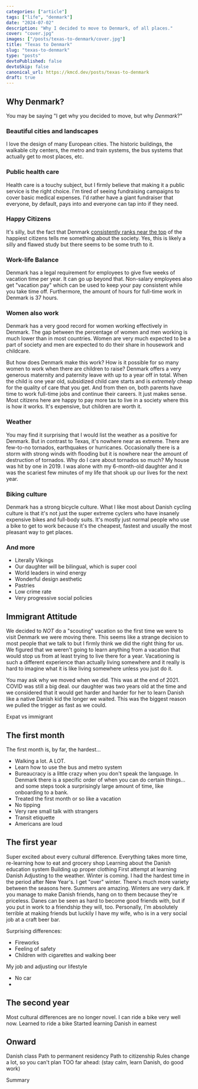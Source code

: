 ```yaml
---
categories: ["article"]
tags: ["life", "denmark"]
date: "2024-07-02"
description: "Why I decided to move to Denmark, of all places."
cover: "cover.jpg"
images: ["/posts/texas-to-denmark/cover.jpg"]
title: "Texas to Denmark"
slug: "texas-to-denmark"
type: "posts"
devtoPublished: false
devtoSkip: false
canonical_url: https://kmcd.dev/posts/texas-to-denmark
draft: true
---
```


## Why Denmark?
You may be saying "I get why you decided to move, but why *Denmark*?"

### Beautiful cities and landscapes
I love the design of many European cities. The historic buildings, the walkable city centers, the metro and train systems, the bus systems that actually get to most places, etc.

### Public health care
Health care is a touchy subject, but I firmly believe that making it a public service is the right choice. I'm tired of seeing fundraising campaigns to cover basic medical expenses. I'd rather have a giant fundraiser that everyone, by default, pays into and everyone can tap into if they need.

### Happy Citizens
It's silly, but the fact that Denmark [consistently ranks near the top](https://worldhappiness.report/ed/2024/happiness-of-the-younger-the-older-and-those-in-between/#ranking-of-happiness-2021-2023) of the happiest citizens tells me something about the society. Yes, this is likely a silly and flawed study but there seems to be some truth to it.

### Work-life Balance
Denmark has a legal requirement for employees to give five weeks of vacation time per year. It can go up beyond that. Non-salary employees also get "vacation pay" which can be used to keep your pay consistent while you take time off. Furthermore, the amount of hours for full-time work in Denmark is 37 hours.

### Women also work
Denmark has a very good record for women working effectively in Denmark. The gap between the percentage of women and men working is much lower than in most countries. Women are very much expected to be a part of society and men are expected to do their share in housework and childcare.

But how does Denmark make this work? How is it possible for so many women to work when there are children to raise? Denmark offers a very generous maternity and paternity leave with up to a year off in total. When the child is one year old, subsidized child care starts and is *extremely* cheap for the quality of care that you get. And from then on, both parents have time to work full-time jobs and continue their careers. It just makes sense. Most citizens here are happy to pay more tax to live in a society where this is how it works. It's expensive, but children are worth it.

### Weather
You may find it surprising that I would list the weather as a positive for Denmark. But in contrast to Texas, it's nowhere near as extreme. There are few-to-no tornados, earthquakes or hurricanes. Occasionally there is a storm with strong winds with flooding but it is nowhere near the amount of destruction of tornados. Why do I care about tornados so much? My house was hit by one in 2019. I was alone with my 6-month-old daughter and it was the scariest few minutes of my life that shook up our lives for the next year.

### Biking culture
Denmark has a strong bicycle culture. What I like most about Danish cycling culture is that it's not just the super extreme cyclers who have insanely expensive bikes and full-body suits. It's mostly just normal people who use a bike to get to work because it's the cheapest, fastest and usually the most pleasant way to get places.

### And more
- Literally Vikings
- Our daughter will be bilingual, which is super cool
- World leaders in wind energy
- Wonderful design aesthetic
- Pastries
- Low crime rate
- Very progressive social policies

## Immigrant Attitude
We decided to *NOT* do a "scouting" vacation so the first time we were to visit Denmark we were moving there. This seems like a strange decision to most people that we talk to but I firmly think we did the right thing for us. We figured that we weren't going to learn anything from a vacation that would stop us from at least trying to live there for a year. Vacationing is such a different experience than actually living somewhere and it really is hard to imagine what it is like living somewhere unless you just do it.

You may ask why we moved when we did. This was at the end of 2021. COVID was still a big deal. our daughter was two years old at the time and we considered that it would get harder and harder for her to learn Danish like a native Danish kid the longer we waited. This was the biggest reason we pulled the trigger as fast as we could.

Expat vs immigrant


## The first month
The first month is, by far, the hardest...

- Walking a lot. A LOT.
- Learn how to use the bus and metro system
- Bureaucracy is a little crazy when you don't speak the language. In Denmark there is a specific order of when you can do certain things... and some steps took a surprisingly large amount of time, like onboarding to a bank.
- Treated the first month or so like a vacation
- No tipping
- Very rare small talk with strangers
- Transit etiquette
- Americans are loud

## The first year
Super excited about every cultural difference.
Everything takes more time, re-learning how to eat and grocery shop
Learning about the Danish education system
Building up proper clothing
First attempt at learning Danish
Adjusting to the weather. Winter is coming. I had the hardest time in the period after New Year's. I get "over" winter. There's much more variety between the seasons here. Summers are amazing. Winters are very dark.
If you manage to make Danish friends, hang on to them because they're priceless. Danes can be seen as hard to become good friends with, but if you put in work to a friendship they will, too. Personally, I'm absolutely terrible at making friends but luckily I have my wife, who is in a very social job at a craft beer bar.

Surprising differences:
- Fireworks
- Feeling of safety
- Children with cigarettes and walking beer

My job and adjusting our lifestyle
 - No car
 - 

## The second year
Most cultural differences are no longer novel. I can ride a bike very well now.
Learned to ride a bike
Started learning Danish in earnest

## Onward
Danish class
Path to permanent residency
Path to citizenship
Rules change a lot, so you can't plan TOO far ahead: (stay calm, learn Danish, do good work)

Summary
